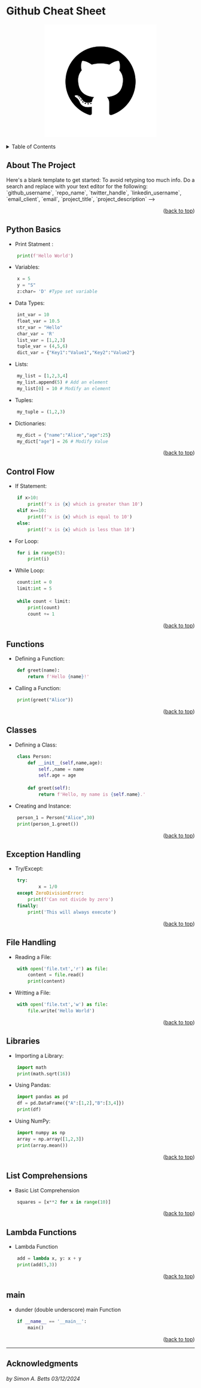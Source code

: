 <!-- Improved compatibility of back to top link: See: https://github.com/othneildrew/Best-README-Template/pull/73 -->
<a id="Cheat_Sheet-top"></a>

<!--
*** Thanks for checking out the Python-CheatSheet. If you have a suggestion
*** that would make this better, please fork the repo and create a pull request
*** or simply open an issue with the tag "enhancement".
*** Don't forget to give the project a star!
*** Thanks again! Now go create something AMAZING! :D
-->

<!-- PROJECT SHIELDS -->
<!--
*** I'm using markdown "reference style" links for readability.
*** Reference links are enclosed in brackets [ ] instead of parentheses ( ).
*** See the bottom of this document for the declaration of the reference variables
*** for contributors-url, forks-url, etc. This is an optional, concise syntax you may use.
*** https://www.markdownguide.org/basic-syntax/#reference-style-links
-->



# Github Cheat Sheet

<p align="center">
<img src="assets/images/github_logo.png" alt="Guithub Logo" width="300" height="300">
</p>

<!-- TABLE OF CONTENTS -->
<details>
  <summary>Table of Contents</summary>
  <ol>
    <li><a href="#about-the-project">About The Project</a></li>
    <li><a href="#python-basics">Python Basic</a></li>
    <li><a href="#control-flow">Control Flow</a></li>
    <li><a href="#functions">Functions</a></li>
    <li><a href="#classes">Classes</a></li>
    <li><a href="#exception-handling">Exception Handling</a></li>
    <li><a href="#file-handling">File Handling</a></li>
    <li><a href="#libraries">Libraries</a></li>
    <li><a href="#list-comprehensions">List Comprehensions</a></li>
    <li><a href="#lambda-functions">Lambda Functions</a></li>
    <li><a href="#main">__Main__</a></li>
    <li><a href="#acknowledgments">Acknowledgments</a></li>
  </ol>
</details>

<!-- ABOUT THE PROJECT -->
## About The Project
<!-->
Here's a blank template to get started: To avoid retyping too much info. Do a search and replace with your text editor for the following: `github_username`, `repo_name`, `twitter_handle`, `linkedin_username`, `email_client`, `email`, `project_title`, `project_description`
-->
<p align="right">(<a href="#readme-top">back to top</a>)</p>

## Python Basics

* Print Statment :
  
```py
    print(f'Hello World')
```   
* Variables:

```py
    x = 5
    y = "S"
    z:char= 'D' #Type set variable
```

* Data Types:

```py
    int_var = 10
    float_var = 10.5
    str_var = "Hello"
    char_var = 'R'
    list_var = [1,2,3]
    tuple_var = (4,5,6)
    dict_var = {"Key1":"Value1","Key2":"Value2"}
```

* Lists:
```py
    my_list = [1,2,3,4]
    my_list.append(5) # Add an element
    my_list[0] = 10 # Modify an element  
```

* Tuples:
```py
    my_tuple = (1,2,3)
```

* Dictionaries:
```py
    my_dict = {"name":"Alice","age":25}
    my_dict["age"] = 26 # Modify Value
```

<p align="right">(<a href="#Cheat_Sheet-top">back to top</a>)</p>

## Control Flow
* If Statement:
```py
    if x>10:
        print(f'x is {x} which is greater than 10')
    elif x==10:
        print(f'x is {x} which is equal to 10')
    else:
        print(f'x is {x} which is less than 10')
```
* For Loop: 
```py
    for i in range(5):
        print(i)
```
* While Loop:
```py
    count:int = 0
    limit:int = 5

    while count < limit:
        print(count)
        count += 1
```

<p align="right">(<a href="#Cheat_Sheet-top">back to top</a>)</p>

## Functions
* Defining a Function:
```py
    def greet(name):
        return f'Hello {name}!'
```
* Calling a Function:
```py
    print(greet("Alice"))
```
<p align="right">(<a href="#Cheat_Sheet-top">back to top</a>)</p>

## Classes
* Defining a Class:
```py
    class Person:
        def __init__(self,name,age):
            self.,name = name
            self.age = age

        def greet(self):
            return f'Hello, my name is {self.name}.'
```
* Creating and Instance:
```py
    person_1 = Person("Alice",30)
    print(person_1.greet())
```

<p align="right">(<a href="#Cheat_Sheet-top">back to top</a>)</p>

## Exception Handling
* Try/Except:
```py
    try:
            x = 1/0
    except ZeroDivisionError:
        print(f'Can not divide by zero')
    finally:
        print('This will always execute')
```

<p align="right">(<a href="#Cheat_Sheet-top">back to top</a>)</p>

## File Handling
* Reading a File:
```py
    with open('file.txt','r') as file:
        content = file.read()
        print(content)
```
* Writting a File:
```py
    with open('file.txt','w') as file:
        file.write('Hello World')
```

<p align="right">(<a href="#Cheat_Sheet-top">back to top</a>)</p>

## Libraries
* Importing a Library:
```py
    import math
    print(math.sqrt(16))
```
* Using Pandas:
```py
    import pandas as pd
    df = pd.DataFrame({"A":[1,2],"B":[3,4]})
    print(df)
```
* Using NumPy:
```py
    import numpy as np
    array = np.array([1,2,3])
    print(array.mean())
```

<p align="right">(<a href="#Cheat_Sheet-top">back to top</a>)</p>

## List Comprehensions
* Basic List Comprehension
```py
    squares = [x**2 for x in range(10)]
```
<p align="right">(<a href="#Cheat_Sheet-top">back to top</a>)</p>

## Lambda Functions
* Lambda Function
```py
    add = lambda x, y: x + y
    print(add(5,3))
```

<p align="right">(<a href="#Cheat_Sheet-top">back to top</a>)</p>

## main
* dunder (double underscore) main Function
```py
    if __name__ == '__main__':
        main()
```

<p align="right">(<a href="#Cheat_Sheet-top">back to top</a>)</p>

---

<!-- ACKNOWLEDGMENTS -->
## Acknowledgments
###### by Simon A. Betts 03/12/2024
<!-- MARKDOWN LINKS & IMAGES -->
<!-- https://www.markdownguide.org/basic-syntax/#reference-style-links -->

<!-- Links for External -->


<!-- Links for Images -->
[Python_Logo]:assets/images/python_logo.png
[Linux_mascot_tux]: assets/images/Linux_mascot_tux.png
